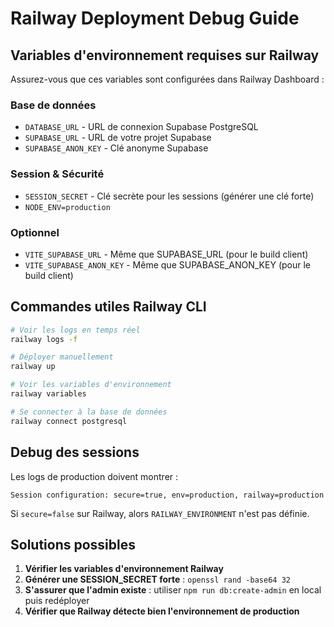 # Railway Deployment Debug Guide

## Variables d'environnement requises sur Railway

Assurez-vous que ces variables sont configurées dans Railway Dashboard :

### Base de données
- `DATABASE_URL` - URL de connexion Supabase PostgreSQL
- `SUPABASE_URL` - URL de votre projet Supabase
- `SUPABASE_ANON_KEY` - Clé anonyme Supabase

### Session & Sécurité
- `SESSION_SECRET` - Clé secrète pour les sessions (générer une clé forte)
- `NODE_ENV=production`

### Optionnel
- `VITE_SUPABASE_URL` - Même que SUPABASE_URL (pour le build client)
- `VITE_SUPABASE_ANON_KEY` - Même que SUPABASE_ANON_KEY (pour le build client)

## Commandes utiles Railway CLI

```bash
# Voir les logs en temps réel
railway logs -f

# Déployer manuellement
railway up

# Voir les variables d'environnement
railway variables

# Se connecter à la base de données
railway connect postgresql
```

## Debug des sessions

Les logs de production doivent montrer :
```
Session configuration: secure=true, env=production, railway=production
```

Si `secure=false` sur Railway, alors `RAILWAY_ENVIRONMENT` n'est pas définie.

## Solutions possibles

1. **Vérifier les variables d'environnement Railway**
2. **Générer une SESSION_SECRET forte** : `openssl rand -base64 32`
3. **S'assurer que l'admin existe** : utiliser `npm run db:create-admin` en local puis redéployer
4. **Vérifier que Railway détecte bien l'environnement de production**
